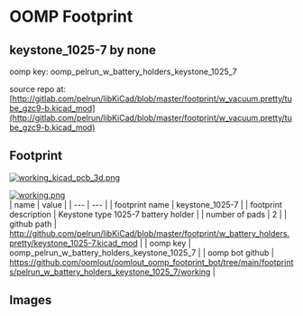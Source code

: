 # OOMP Footprint  
## keystone_1025-7  by none  
  
oomp key: oomp_pelrun_w_battery_holders_keystone_1025_7  
  
source repo at: [http://gitlab.com/pelrun/libKiCad/blob/master/footprint/w_vacuum.pretty/tube_gzc9-b.kicad_mod](http://gitlab.com/pelrun/libKiCad/blob/master/footprint/w_vacuum.pretty/tube_gzc9-b.kicad_mod)  
## Footprint  
  
[![working_kicad_pcb_3d.png](working_kicad_pcb_3d_600.png)](working_kicad_pcb_3d.png)  
  
[![working.png](working_600.png)](working.png)  
| name | value | 
| --- | --- | 
| footprint name | keystone_1025-7 | 
| footprint description | Keystone type 1025-7 battery holder | 
| number of pads | 2 | 
| github path | http://github.com/pelrun/libKiCad/blob/master/footprint/w_battery_holders.pretty/keystone_1025-7.kicad_mod | 
| oomp key | oomp_pelrun_w_battery_holders_keystone_1025_7 | 
| oomp bot github | https://github.com/oomlout/oomlout_oomp_footprint_bot/tree/main/footprints/pelrun_w_battery_holders_keystone_1025_7/working | 
## Images  
